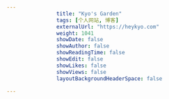 ---
                title: "Kyo's Garden"
                tags: [个人网站, 博客]
                externalUrl: "https://heykyo.com"
                weight: 1041
                showDate: false
                showAuthor: false
                showReadingTime: false
                showEdit: false
                showLikes: false
                showViews: false
                layoutBackgroundHeaderSpace: false
                ---


